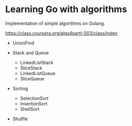 # Learning Go with algorithms

Implementation of simple algorithms on Golang.

https://class.coursera.org/algs4partI-003/class/index

* UnionFind

* Stack and Queue
	* LinkedListStack
	* SliceStack
	* LinkedListQueue
	* SliceQueue

* Sorting
	* SelectionSort
	* InsertionSort
	* ShellSort

* Shuffle